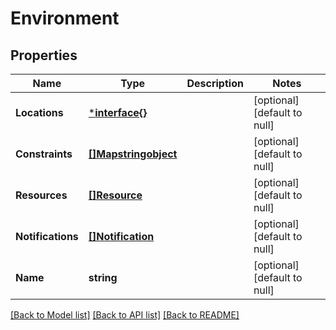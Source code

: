 # Environment

## Properties
Name | Type | Description | Notes
------------ | ------------- | ------------- | -------------
**Locations** | [***interface{}**](interface{}.md) |  | [optional] [default to null]
**Constraints** | [**[]Mapstringobject**](Map«string,object».md) |  | [optional] [default to null]
**Resources** | [**[]Resource**](Resource.md) |  | [optional] [default to null]
**Notifications** | [**[]Notification**](Notification.md) |  | [optional] [default to null]
**Name** | **string** |  | [optional] [default to null]

[[Back to Model list]](../README.md#documentation-for-models) [[Back to API list]](../README.md#documentation-for-api-endpoints) [[Back to README]](../README.md)


